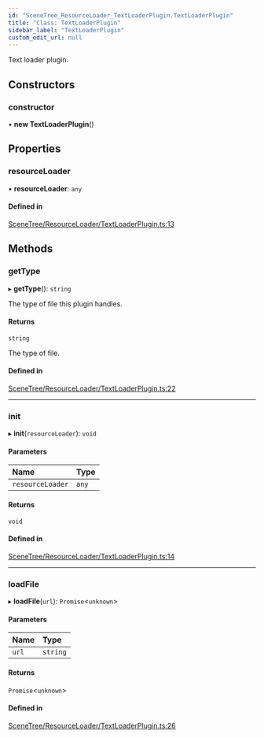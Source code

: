 ```yaml
---
id: "SceneTree_ResourceLoader_TextLoaderPlugin.TextLoaderPlugin"
title: "Class: TextLoaderPlugin"
sidebar_label: "TextLoaderPlugin"
custom_edit_url: null
---
```




Text loader plugin.

## Constructors

### constructor

• **new TextLoaderPlugin**()

## Properties

### resourceLoader

• **resourceLoader**: `any`

#### Defined in

[SceneTree/ResourceLoader/TextLoaderPlugin.ts:13](https://github.com/ZeaInc/zea-engine/blob/7209671e2/src/SceneTree/ResourceLoader/TextLoaderPlugin.ts#L13)

## Methods

### getType

▸ **getType**(): `string`

The type of file this plugin handles.

#### Returns

`string`

The type of file.

#### Defined in

[SceneTree/ResourceLoader/TextLoaderPlugin.ts:22](https://github.com/ZeaInc/zea-engine/blob/7209671e2/src/SceneTree/ResourceLoader/TextLoaderPlugin.ts#L22)

___

### init

▸ **init**(`resourceLoader`): `void`

#### Parameters

| Name | Type |
| :------ | :------ |
| `resourceLoader` | `any` |

#### Returns

`void`

#### Defined in

[SceneTree/ResourceLoader/TextLoaderPlugin.ts:14](https://github.com/ZeaInc/zea-engine/blob/7209671e2/src/SceneTree/ResourceLoader/TextLoaderPlugin.ts#L14)

___

### loadFile

▸ **loadFile**(`url`): `Promise`<`unknown`\>

#### Parameters

| Name | Type |
| :------ | :------ |
| `url` | `string` |

#### Returns

`Promise`<`unknown`\>

#### Defined in

[SceneTree/ResourceLoader/TextLoaderPlugin.ts:26](https://github.com/ZeaInc/zea-engine/blob/7209671e2/src/SceneTree/ResourceLoader/TextLoaderPlugin.ts#L26)

